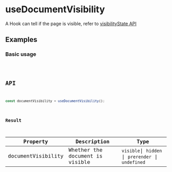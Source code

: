 # useDocumentVisibility

A Hook can tell if the page is visible, refer to [visibilityState API](https://developer.mozilla.org/docs/Web/API/Document/visibilityState)

## Examples

### Basic usage

<code src="./demo/demo1.tsx" />

## API

```typescript
const documentVisibility = useDocumentVisibility();
```

### Result

| Property           | Description                     | Type                                               |
| ------------------ | ------------------------------- | -------------------------------------------------- |
| documentVisibility | Whether the document is visible | `visible`\| `hidden` \| `prerender` \| `undefined` |
